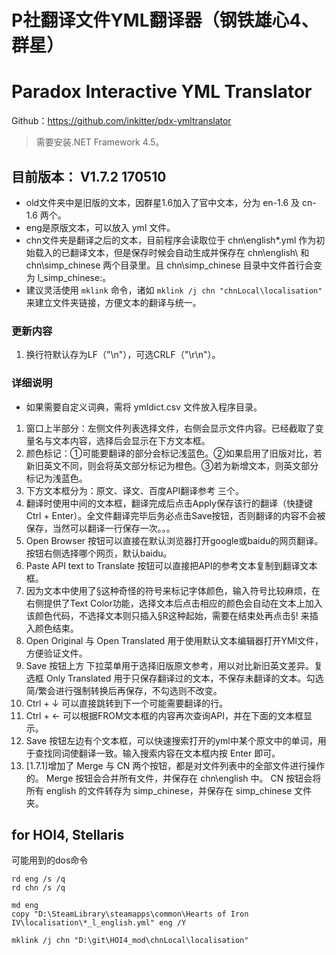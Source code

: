 # P社翻译文件YML翻译器（钢铁雄心4、群星）
# Paradox Interactive YML Translator
Github：https://github.com/inkitter/pdx-ymltranslator

> 需要安装.NET Framework 4.5。

## 目前版本： V1.7.2 170510
  
* old文件夹中是旧版的文本，因群星1.6加入了官中文本，分为 en-1.6 及 cn-1.6 两个。
* eng是原版文本，可以放入 yml 文件。
* chn文件夹是翻译之后的文本，目前程序会读取位于 chn\english\*.yml 作为初始载入的已翻译文本，但是保存时候会自动生成并保存在 chn\english\ 和 chn\simp_chinese 两个目录里。且 chn\simp_chinese 目录中文件首行会变为 l_simp_chinese:。
* 建议灵活使用 `mklink` 命令，诸如 `mklink /j chn "chnLocal\localisation"` 来建立文件夹链接，方便文本的翻译与统一。

### 更新内容
1. 换行符默认存为LF（"\n"），可选CRLF（"\r\n"）。


### 详细说明
* 如果需要自定义词典，需将 ymldict.csv 文件放入程序目录。

1. 窗口上半部分：左侧文件列表选择文件，右侧会显示文件内容。已经截取了变量名与文本内容，选择后会显示在下方文本框。
2. 颜色标记：①可能要翻译的部分会标记浅蓝色。②如果启用了旧版对比，若新旧英文不同，则会将英文部分标记为橙色。③若为新增文本，则英文部分标记为浅蓝色。
2. 下方文本框分为：原文、译文、百度API翻译参考 三个。
3. 翻译时使用中间的文本框，翻译完成后点击Apply保存该行的翻译（快捷键 Ctrl + Enter）。全文件翻译完毕后务必点击Save按钮，否则翻译的内容不会被保存，当然可以翻译一行保存一次。。。
4. Open Browser 按钮可以直接在默认浏览器打开google或baidu的网页翻译。按钮右侧选择哪个网页，默认baidu。
5. Paste API text to Translate 按钮可以直接把API的参考文本复制到翻译文本框。
6. 因为文本中使用了§这种奇怪的符号来标记字体颜色，输入符号比较麻烦，在右侧提供了Text Color功能，选择文本后点击相应的颜色会自动在文本上加入该颜色代码，不选择文本则只插入§R这种起始，需要在结束处再点击§! 来插入颜色结束。
7. Open Original 与 Open Translated 用于使用默认文本编辑器打开YMl文件，方便验证文件。
8. Save 按钮上方 下拉菜单用于选择旧版原文参考，用以对比新旧英文差异。复选框 Only Translated 用于只保存翻译过的文本，不保存未翻译的文本。勾选简/繁会进行强制转换后再保存，不勾选则不改变。
9. Ctrl + ↓ 可以直接跳转到下一个可能需要翻译的行。
10. Ctrl + ← 可以根据FROM文本框的内容再次查询API，并在下面的文本框显示。
11. Save 按钮左边有个文本框，可以快速搜索打开的yml中某个原文中的单词，用于查找同词使翻译一致。输入搜索内容在文本框内按 Enter 即可。
1. [1.7.1]增加了 Merge 与 CN 两个按钮，都是对文件列表中的全部文件进行操作的。 Merge 按钮会合并所有文件，并保存在 chn\english 中。 CN 按钮会将所有 english 的文件转存为 simp_chinese，并保存在 simp_chinese 文件夹。

## for HOI4, Stellaris


可能用到的dos命令
```
rd eng /s /q
rd chn /s /q

md eng
copy "D:\SteamLibrary\steamapps\common\Hearts of Iron IV\localisation\*_l_english.yml" eng /Y

mklink /j chn "D:\git\HOI4_mod\chnLocal\localisation"

```